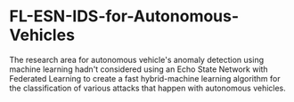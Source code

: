 # FL-ESN-IDS-for-Autonomous-Vehicles
The research area for autonomous vehicle's anomaly detection using machine learning hadn't considered using an Echo State Network with Federated Learning to create a fast hybrid-machine learning algorithm for the classification of various attacks that happen with autonomous vehicles.
